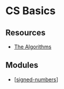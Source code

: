 CS Basics
===

Resources
---

- [The Algorithms][1]

<!-- Links -->
[1]: https://the-algorithms.com/

<!-- Links end -->


Modules
---

- [[signed-numbers]]

[//begin]: # "Autogenerated link references for markdown compatibility"
[signed-numbers]: signed-numbers.md "Signed Numbers"
[//end]: # "Autogenerated link references"
